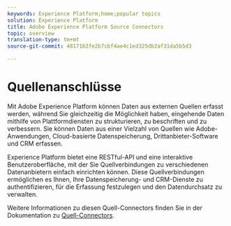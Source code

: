 ```yaml
---
keywords: Experience Platform;home;popular topics
solution: Experience Platform
title: Adobe Experience Platform Source Connectors
topic: overview
translation-type: tm+mt
source-git-commit: 4817162fe2b7cbf4ae4c1ed325db2af31da5b5d3

---
```



# Quellenanschlüsse

Mit Adobe Experience Platform können Daten aus externen Quellen erfasst werden, während Sie gleichzeitig die Möglichkeit haben, eingehende Daten mithilfe von Plattformdiensten zu strukturieren, zu beschriften und zu verbessern. Sie können Daten aus einer Vielzahl von Quellen wie Adobe-Anwendungen, Cloud-basierte Datenspeicherung, Drittanbieter-Software und CRM erfassen.

Experience Platform bietet eine RESTful-API und eine interaktive Benutzeroberfläche, mit der Sie Quellverbindungen zu verschiedenen Datenanbietern einfach einrichten können. Diese Quellverbindungen ermöglichen es Ihnen, Ihre Datenspeicherung- und CRM-Dienste zu authentifizieren,  für die Erfassung festzulegen und den Datendurchsatz zu verwalten.

Weitere Informationen zu diesen Quell-Connectors finden Sie in der Dokumentation zu [Quell-Connectors](../source-connectors/home.md).